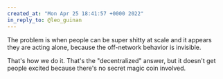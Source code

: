 ```yaml
---
created_at: "Mon Apr 25 18:41:57 +0000 2022"
in_reply_to: @leo_guinan
---
```


The problem is when people can be super shitty at scale and it appears they are acting alone, because the off-network behavior is invisible.

That's how we do it. That's the "decentralized" answer, but it doesn't get people excited because there's no secret magic coin involved.